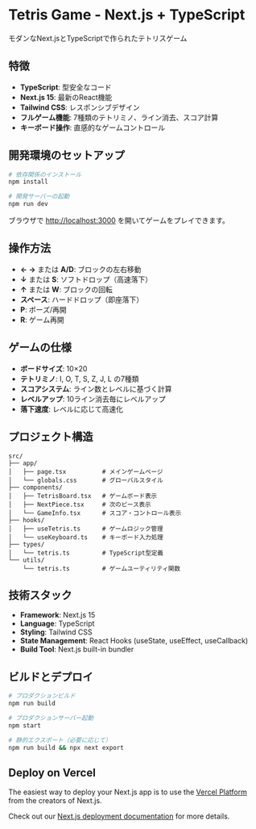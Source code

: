 # Tetris Game - Next.js + TypeScript

モダンなNext.jsとTypeScriptで作られたテトリスゲーム

## 特徴

- **TypeScript**: 型安全なコード
- **Next.js 15**: 最新のReact機能
- **Tailwind CSS**: レスポンシブデザイン
- **フルゲーム機能**: 7種類のテトリミノ、ライン消去、スコア計算
- **キーボード操作**: 直感的なゲームコントロール

## 開発環境のセットアップ

```bash
# 依存関係のインストール
npm install

# 開発サーバーの起動
npm run dev
```

ブラウザで [http://localhost:3000](http://localhost:3000) を開いてゲームをプレイできます。

## 操作方法

- **← →** または **A/D**: ブロックの左右移動
- **↓** または **S**: ソフトドロップ（高速落下）
- **↑** または **W**: ブロックの回転
- **スペース**: ハードドロップ（即座落下）
- **P**: ポーズ/再開
- **R**: ゲーム再開

## ゲームの仕様

- **ボードサイズ**: 10×20
- **テトリミノ**: I, O, T, S, Z, J, L の7種類
- **スコアシステム**: ライン数とレベルに基づく計算
- **レベルアップ**: 10ライン消去毎にレベルアップ
- **落下速度**: レベルに応じて高速化

## プロジェクト構造

```
src/
├── app/
│   ├── page.tsx          # メインゲームページ
│   └── globals.css       # グローバルスタイル
├── components/
│   ├── TetrisBoard.tsx   # ゲームボード表示
│   ├── NextPiece.tsx     # 次のピース表示
│   └── GameInfo.tsx      # スコア・コントロール表示
├── hooks/
│   ├── useTetris.ts      # ゲームロジック管理
│   └── useKeyboard.ts    # キーボード入力処理
├── types/
│   └── tetris.ts         # TypeScript型定義
└── utils/
    └── tetris.ts         # ゲームユーティリティ関数
```

## 技術スタック

- **Framework**: Next.js 15
- **Language**: TypeScript
- **Styling**: Tailwind CSS
- **State Management**: React Hooks (useState, useEffect, useCallback)
- **Build Tool**: Next.js built-in bundler

## ビルドとデプロイ

```bash
# プロダクションビルド
npm run build

# プロダクションサーバー起動
npm start

# 静的エクスポート（必要に応じて）
npm run build && npx next export
```

## Deploy on Vercel

The easiest way to deploy your Next.js app is to use the [Vercel Platform](https://vercel.com/new?utm_medium=default-template&filter=next.js&utm_source=create-next-app&utm_campaign=create-next-app-readme) from the creators of Next.js.

Check out our [Next.js deployment documentation](https://nextjs.org/docs/app/building-your-application/deploying) for more details.
